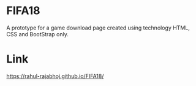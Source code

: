 # FIFA18
A prototype for a game download page created using technology HTML, CSS and BootStrap only. 

# Link
https://rahul-rajabhoj.github.io/FIFA18/
